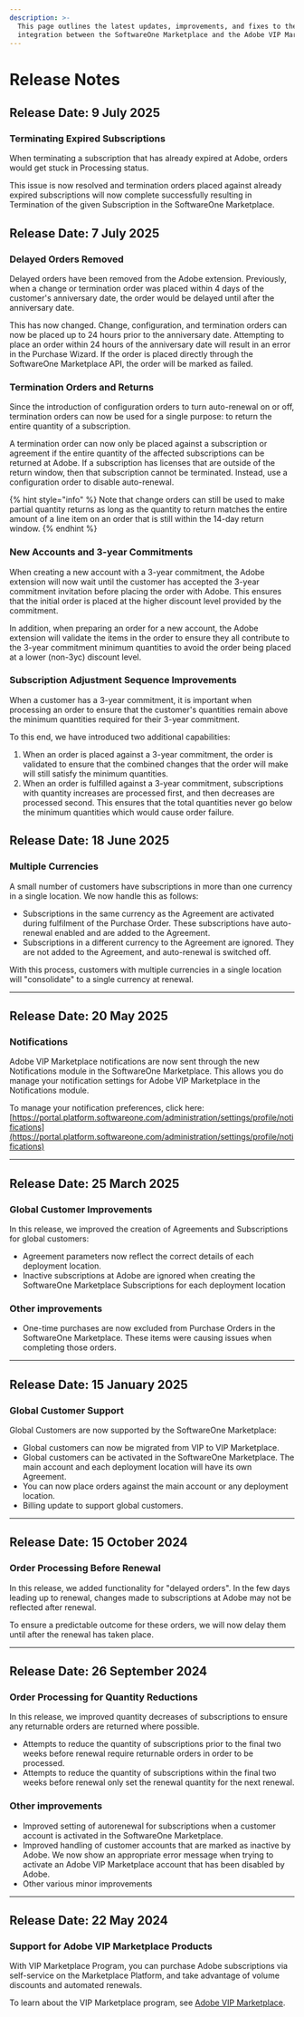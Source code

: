 ```yaml
---
description: >-
  This page outlines the latest updates, improvements, and fixes to the
  integration between the SoftwareOne Marketplace and the Adobe VIP Marketplace.
---
```


# Release Notes

## Release Date: 9 July 2025

### Terminating Expired Subscriptions

When terminating a subscription that has already expired at Adobe, orders would get stuck in Processing status.

This issue is now resolved and termination orders placed against already expired subscriptions will now complete successfully resulting in Termination of the given Subscription in the SoftwareOne Marketplace.

## Release Date: 7 July 2025

### Delayed Orders Removed

Delayed orders have been removed from the Adobe extension. Previously, when a change or termination order was placed within 4 days of the customer's anniversary date, the order would be delayed until after the anniversary date.

This has now changed. Change, configuration, and termination orders can now be placed up to 24 hours prior to the anniversary date. Attempting to place an order within 24 hours of the anniversary date will result in an error in the Purchase Wizard. If the order is placed directly through the SoftwareOne Marketplace API, the order will be marked as failed.

### Termination Orders and Returns

Since the introduction of configuration orders to turn auto-renewal on or off, termination orders can now be used for a single purpose: to return the entire quantity of a subscription.

A termination order can now only be placed against a subscription or agreement if the entire quantity of the affected subscriptions can be returned at Adobe. If a subscription has licenses that are outside of the return window, then that subscription cannot be terminated. Instead, use a configuration order to disable auto-renewal.

{% hint style="info" %}
Note that change orders can still be used to make partial quantity returns as long as the quantity to return matches the entire amount of a line item on an order that is still within the 14-day return window.
{% endhint %}

### New Accounts and 3-year Commitments

When creating a new account with a 3-year commitment, the Adobe extension will now wait until the customer has accepted the 3-year commitment invitation before placing the order with Adobe. This ensures that the initial order is placed at the higher discount level provided by the commitment.

In addition, when preparing an order for a new account, the Adobe extension will validate the items in the order to ensure they all contribute to the 3-year commitment minimum quantities to avoid the order being placed at a lower (non-3yc) discount level.

### Subscription Adjustment Sequence Improvements

When a customer has a 3-year commitment, it is important when processing an order to ensure that the customer's quantities remain above the minimum quantities required for their 3-year commitment.

To this end, we have introduced two additional capabilities:

1. When an order is placed against a 3-year commitment, the order is validated to ensure that the combined changes that the order will make will still satisfy the minimum quantities.
2. When an order is fulfilled against a 3-year commitment, subscriptions with quantity increases are processed first, and then decreases are processed second. This ensures that the total quantities never go below the minimum quantities which would cause order failure.

## Release Date: 18 June 2025

### Multiple Currencies

A small number of customers have subscriptions in more than one currency in a single location. We now handle this as follows:

* Subscriptions in the same currency as the Agreement are activated during fulfilment of the Purchase Order. These subscriptions have auto-renewal enabled and are added to the Agreement.
* Subscriptions in a different currency to the Agreement are ignored. They are not added to the Agreement, and auto-renewal is switched off.

With this process, customers with multiple currencies in a single location will "consolidate" to a single currency at renewal.

***

## Release Date: 20 May 2025

### Notifications

Adobe VIP Marketplace notifications are now sent through the new Notifications module in the SoftwareOne Marketplace. This allows you do manage your notification settings for Adobe VIP Marketplace in the Notifications module.

To manage your notification preferences, click here: [https://portal.platform.softwareone.com/administration/settings/profile/notifications](https://portal.platform.softwareone.com/administration/settings/profile/notifications)

***

## Release Date: 25 March 2025

### Global Customer Improvements

In this release, we improved the creation of Agreements and Subscriptions for global customers:

* Agreement parameters now reflect the correct details of each deployment location.
* Inactive subscriptions at Adobe are ignored when creating the SoftwareOne Marketplace Subscriptions for each deployment location

### Other improvements

* One-time purchases are now excluded from Purchase Orders in the SoftwareOne Marketplace. These items were causing issues when completing those orders.

***

## Release Date: 15 January 2025

### Global Customer Support

Global Customers are now supported by the SoftwareOne Marketplace:

* Global customers can now be migrated from VIP to VIP Marketplace.
* Global customers can be activated in the SoftwareOne Marketplace. The main account and each deployment location will have its own Agreement.
* You can now place orders against the main account or any deployment location.
* Billing update to support global customers.

***

## Release Date: 15 October 2024

### Order Processing Before Renewal <a href="#title-text" id="title-text"></a>

In this release, we added functionality for "delayed orders". In the few days leading up to renewal, changes made to subscriptions at Adobe may not be reflected after renewal.

To ensure a predictable outcome for these orders, we will now delay them until after the renewal has taken place.

***

## Release Date: 26 September 2024

### Order Processing for Quantity Reductions

In this release, we improved quantity decreases of subscriptions to ensure any returnable orders are returned where possible.

* Attempts to reduce the quantity of subscriptions prior to the final two weeks before renewal require returnable orders in order to be processed.
* Attempts to reduce the quantity of subscriptions within the final two weeks before renewal only set the renewal quantity for the next renewal.

### Other improvements

* Improved setting of autorenewal for subscriptions when a customer account is activated in the SoftwareOne Marketplace.&#x20;
* Improved handling of customer accounts that are marked as inactive by Adobe. We now show an appropriate error message when trying to activate an Adobe VIP Marketplace account that has been disabled by Adobe.
* Other various minor improvements

***

## Release Date: 22 May 2024

### Support for Adobe VIP Marketplace Products

With VIP Marketplace Program, you can purchase Adobe subscriptions via self-service on the Marketplace Platform, and take advantage of volume discounts and automated renewals.

To learn about the VIP Marketplace program, see [Adobe VIP Marketplace](./).&#x20;
